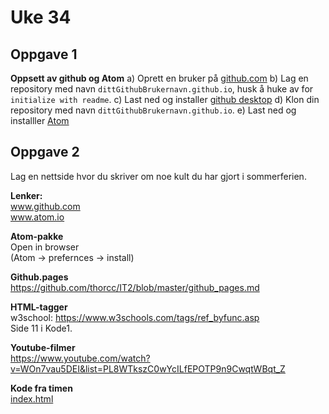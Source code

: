 # Uke 34

## Oppgave 1
**Oppsett av github og Atom**
a) Oprett en bruker på [github.com](https://github.com/)
b) Lag en repository med navn ```dittGithubBrukernavn.github.io```, husk å huke av for ```initialize with readme```.
c) Last ned og installer [github desktop](https://desktop.github.com/)
d) Klon din repository med navn ```dittGithubBrukernavn.github.io```.
e) Last ned og installler [Atom](atom.io)


## Oppgave 2
Lag en nettside hvor du skriver om noe kult du har gjort i sommerferien.



**Lenker:**  
www.github.com  
www.atom.io

**Atom-pakke**  
 Open in browser  
(Atom -> prefernces -> install)

**Github.pages**  
https://github.com/thorcc/IT2/blob/master/github_pages.md

**HTML-tagger**  
w3school: https://www.w3schools.com/tags/ref_byfunc.asp   
Side 11 i Kode1.

**Youtube-filmer**  
https://www.youtube.com/watch?v=WOn7vau5DEI&list=PL8WTkszC0wYcILfEPOTP9n9CwqtWBqt_Z


**Kode fra timen**  
[index.html](../Uke34/uke34.html)
